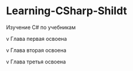 # Learning-CSharp-Shildt
Изучение C# по учебникам

v Глава первая освоена

v Глава вторая освоена

v Глава третья освоена

